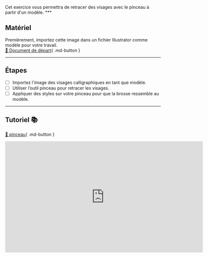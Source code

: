 



<p class="spacer"> Cet exercice vous permettra de retracer des visages avec le pinceau à partir d'un modèle.   
***  


## Matériel

Premièrement, importez cette image dans un fichier Illustrator comme modèle pour votre travail.   
[📁 Document de départ](https://cmontmorency365.sharepoint.com/:i:/s/TIM-582214-Animation2d77/ETyiwKt5n_dNnbMV-cqBO30Btb73HIOFm92_MZQ1A0akFw?e=BMZLrd){ .md-button }   <br>

***  

## Étapes

- [ ] Importez l'image des visages calligraphiques en tant que modèle.
- [ ] Utiliser l’outil pinceau pour retracer les visages.
- [ ] Appliquer des styles sur votre pinceau pour que la brosse ressemble au modèle.

***  

## Tutoriel 📚
[📁 pinceau](https://cmontmorency365.sharepoint.com/:v:/s/TIM-582214-Animation2d77/EeAcTCH7CUZKk6CTkwhG8-8B371RWYGBXqiUseW9LAPJlw?e=RSCgQ1){ .md-button }   <br>
<iframe src="https://cmontmorency365.sharepoint.com/sites/TIM-582214-Animation2d77/_layouts/15/embed.aspx?UniqueId=214c1ce0-09fb-4a46-93a0-93930846f3ef&embed=%7B%22ust%22%3Atrue%2C%22hv%22%3A%22CopyEmbedCode%22%7D&referrer=StreamWebApp&referrerScenario=EmbedDialog.Create" width="640" height="360" frameborder="0" scrolling="no" allowfullscreen title="01_outil_pinceau.mp4"></iframe>
